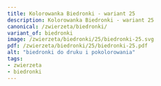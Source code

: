 ```yaml
---
title: Kolorowanka Biedronki - wariant 25
description: Kolorowanka Biedronki - wariant 25
canonical: /zwierzeta/biedronki/
variant_of: biedronki
image: /zwierzeta/biedronki/25/biedronki-25.svg
pdf: /zwierzeta/biedronki/25/biedronki-25.pdf
alt: "biedronki do druku i pokolorowania"
tags:
- zwierzeta
- biedronki
---
```

